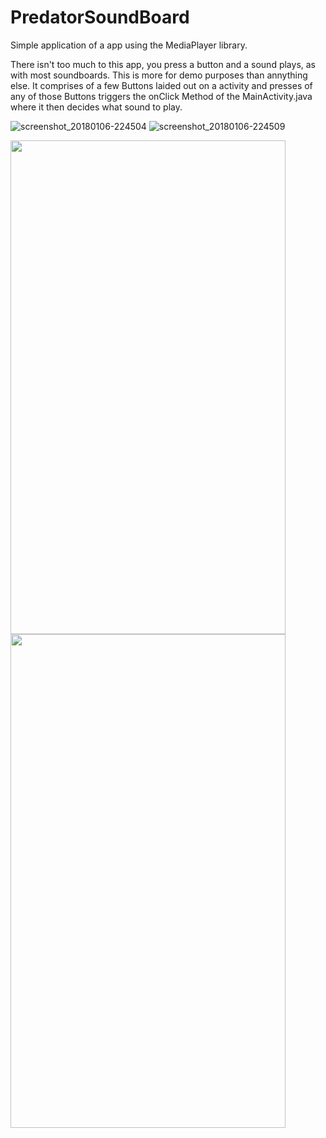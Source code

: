 # PredatorSoundBoard
Simple application of a app using the MediaPlayer library.

There isn't too much to this app, you press a button and a sound plays, as with most soundboards. This is more for demo purposes than annything else. It comprises of a few Buttons laided out on a activity and presses of any of those Buttons triggers the onClick Method of the MainActivity.java where it then decides what sound to play.

![screenshot_20180106-224504]()
![screenshot_20180106-224509]()

<img src="https://user-images.githubusercontent.com/30193978/34647600-12b84dc0-f33b-11e7-89d2-6e5fe6d0bc30.jpg" width="440" height="790">
<img src="https://user-images.githubusercontent.com/30193978/34647601-12d34e36-f33b-11e7-8b69-5d0f811b542a.jpg" width="440" height="790">
